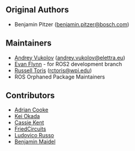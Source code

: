 Original Authors
----------------
 * Benjamin Pitzer (benjamin.pitzer@bosch.com)

Maintainers
------------
 * [Andrey Vukolov](https://github.com/twdragon) (andrey.vukolov@elettra.eu)
 * [Evan Flynn](https://github.com/flynneva) - for ROS2 development branch
 * [Russell Toris](http://users.wpi.edu/~rctoris/) (rctoris@wpi.edu)
 * ROS Orphaned Package Maintainers
 
 Contributors
 ------------
  * [Adrian Cooke](https://github.com/agcooke)
  * [Kei Okada](https://github.com/k-okada)
  * [Cassie Kent](https://github.com/dekent)
  * [FriedCircuits](https://github.com/FriedCircuits)
  * [Ludovico Russo](https://github.com/ludusrusso)
  * [Benjamin Maidel](https://github.com/benmaidel)

